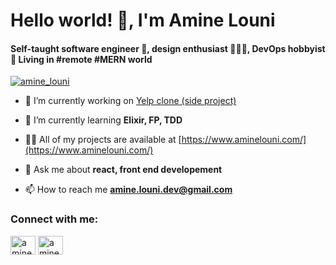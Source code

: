 <h1 align="left">Hello world! 👋, I'm Amine Louni</h1>
<h4 align="left">Self-taught software engineer 🥑, design enthusiast 👨🏽‍🎨, DevOps hobbyist 🐳 Living in #remote #MERN world</h4>



<p align="left"> <a href="https://twitter.com/amine_louni" target="blank"><img src="https://img.shields.io/twitter/follow/amine_louni?logo=twitter&style=for-the-badge" alt="amine_louni" /></a> </p>
 
 

- 🔭 I’m currently working on [Yelp clone (side project)](https://github.com/amine-louni/yelp-clone)

- 🎯 I’m currently learning **Elixir, FP, TDD**

- 👨‍💻 All of my projects are available at [https://www.aminelouni.com/](https://www.aminelouni.com/)

- 💬 Ask me about **react, front end developement**

- 📫 How to reach me **amine.louni.dev@gmail.com**


<h3 align="left">Connect with me:</h3>
<p align="left">
<a href="https://twitter.com/amine_louni" target="blank"><img align="center" src="https://raw.githubusercontent.com/rahuldkjain/github-profile-readme-generator/master/src/images/icons/Social/twitter.svg" alt="amine_louni" height="30" width="40" /></a>
<a href="https://linkedin.com/in/amine-louni" target="blank"><img align="center" src="https://raw.githubusercontent.com/rahuldkjain/github-profile-readme-generator/master/src/images/icons/Social/linked-in-alt.svg" alt="amine-louni" height="30" width="40" /></a>
</p>
 
